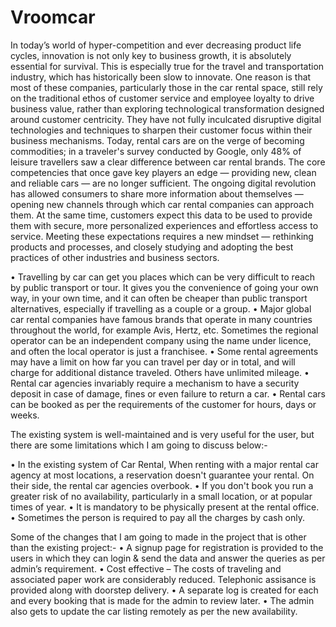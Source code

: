 # Vroomcar
In today’s world of hyper-competition and ever decreasing product life cycles, innovation is not only key to business growth, it is absolutely essential for survival. This is especially true for the travel and transportation industry, which has historically been slow to innovate. One reason is that most of these companies, particularly those in the car rental space, still rely on the traditional ethos of customer service and employee loyalty to drive business value, rather than exploring technological transformation designed around customer centricity. They have not fully inculcated disruptive digital technologies and techniques to sharpen their customer focus within their business mechanisms. Today, rental cars are on the verge of becoming commodities; in a traveler's survey conducted by Google, only 48% of leisure travellers saw a clear difference between car rental brands. The core competencies that once gave key players an edge — providing new, clean and reliable cars — are no longer sufficient. The ongoing digital revolution has allowed consumers to share more information about themselves — opening new channels through which car rental companies can approach them. At the same time, customers expect this data to be used to provide them with secure, more personalized experiences and effortless access to service. Meeting these expectations requires a new mindset — rethinking products and processes, and closely studying and adopting the best practices of other industries and business sectors.

•	Travelling by car can get you places which can be very difficult to reach by public transport or tour. It gives you the convenience of going your own way, in your own time, and it can often be cheaper than public transport alternatives, especially if travelling as a couple or a group.
•	Major global car rental companies have famous brands that operate in many countries throughout the world, for example Avis, Hertz, etc. Sometimes the regional operator can be an independent company using the name under licence, and often the local operator is just a franchisee. 
•	Some rental agreements may have a limit on how far you can travel per day or in total, and will charge for additional distance traveled. Others have unlimited mileage.	
•	 Rental car agencies invariably require a mechanism to have a security deposit in case of damage, fines or even failure to return a car.
•	Rental cars can be booked as per the requirements of the customer for hours, days or weeks.


The existing system is well-maintained and is very useful for the user, but there are some limitations which I am going to discuss below:-

•	In the existing system of Car Rental, When renting with a major rental car agency at most locations, a reservation doesn't guarantee your rental. On their side, the rental car agencies overbook.
•	 If you don't book you run a greater risk of no availability,  particularly in a small location, or at popular times of year.
•	 It is mandatory to be physically present at the rental office.
•	Sometimes the person is required to pay all the charges by cash only.


Some of the changes that I am going to made in the project that is other than the existing project:-
•	A signup page for registration is provided to the users in which they can login & send the data and answer the queries as per admin’s requirement.
•	Cost effective – The costs of traveling and associated paper work are considerably reduced. Telephonic assisance is provided along with doorstep delivery.
•	A separate log is created for each and every booking that is made for the admin to review later.
•	The admin also gets to update the car listing remotely as per the new availability. 
